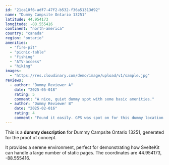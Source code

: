 ```yaml
---
id: "21ca10f6-adf7-47f2-b532-f36a51313d92"
name: "Dummy Campsite Ontario 13251"
latitude: 44.954173
longitude: -88.555416
continent: "north-america"
country: "canada"
region: "ontario"
amenities:
  - "fire-pit"
  - "picnic-table"
  - "fishing"
  - "ATV-access"
  - "hiking"
images:
  - "https://res.cloudinary.com/demo/image/upload/v1/sample.jpg"
reviews:
  - author: "Dummy Reviewer A"
    date: "2025-05-018"
    rating: 5
    comment: "A nice, quiet dummy spot with some basic amenities."
  - author: "Dummy Reviewer B"
    date: "2025-02-016"
    rating: 4
    comment: "Found it easily. GPS was spot on for this dummy location."
---
```


This is a **dummy description** for Dummy Campsite Ontario 13251, generated for the proof of concept.

It provides a serene environment, perfect for demonstrating how SvelteKit can handle a large number of static pages. The coordinates are 44.954173, -88.555416.
